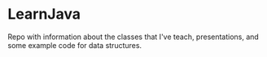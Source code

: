 # LearnJava
Repo with information about the classes that I've teach, presentations, and some example code for data structures. 

